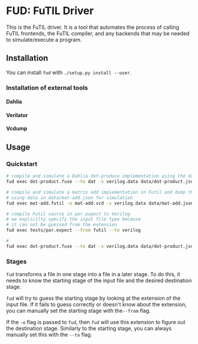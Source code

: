 # FUD: FuTIL Driver
This is the FuTIL driver. It is a tool that automates the process
of calling FuTIL frontends, the FuTIL compiler, and any backends that may
be needed to simulate/execute a program.

## Installation
You can install `fud` with `./setup.py install --user`.

### Installation of external tools
#### Dahlia
#### Verilator
#### Vcdump

## Usage
### Quickstart

```bash
# compile and simulate a Dahlia dot-produce implementation using the data in data/dot-product.json
fud exec dot-product.fuse --to dat -s verilog.data data/dot-product.json

# compile and simulate a matrix add implementation in Futil and dump the vcd for debugging
# using data in data/mat-add.json for simulation
fud exec mat-add.futil -o mat-add.vcd -s verilog.data data/mat-add.json

# compile Futil source in par.expect to Verilog
# we explicilty specify the input file type because
# it can not be guessed from the extension
fud exec tests/par.expect --from futil --to verilog

#
fud exec dot-product.fuse --to dat -s verilog.data data/dot-product.json --dry-run
```

### Stages
`fud` transforms a file in one stage into a file in a later stage.
To do this, it needs to know the starting stage of the input file and the desired
destination stage.

`fud` will try to guess the starting stage by looking at the extension of the input file.
If it fails to guess correctly or doesn't know about the extension, you can manually set
the starting stage with the`--from` flag.

If the `-o` flag is passed to `fud`, then `fud` will use this extension to figure out the destination
stage. Similarly to the starting stage, you can always manually set this with the `--to` flag.
